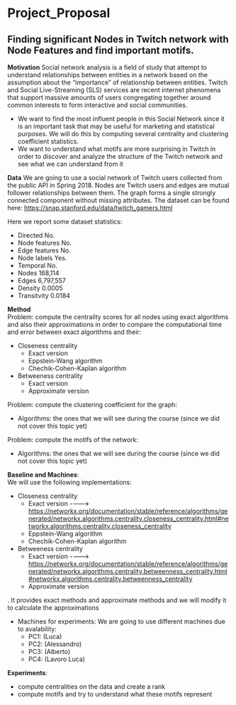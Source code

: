 # Project_Proposal
## Finding significant Nodes in Twitch network with Node Features and find important motifs.

**Motivation**
Social network analysis is a field of study that attempt to understand relationships between entities in a network based on the assumption about the “importance” of relationship between entities.
Twitch and Social Live-Streaming (SLS) services are recent internet phenomena that support massive amounts of users congregating together around common interests to form
interactive and social communities.

- We want to find the most influent people in this Social Network since it is an important task that may be useful for marketing and statistical purposes. We will do this by computing several centrality and clustering coefficient statistics.
- We want	to understand	what motifs	are	more surprising	in Twitch in order to discover and analyze the structure of the Twitch network and see what we can understand from it

**Data**
We are going to use a social network of Twitch users collected from the public API in Spring 2018. 
Nodes are Twitch users and edges are mutual follower relationships between them. The graph forms a single strongly connected component without missing attributes. The dataset can be found here: https://snap.stanford.edu/data/twitch_gamers.html
      
Here we report some dataset statistics:
- Directed	No.
- Node features	No.
- Edge features	No.
- Node labels	Yes.
- Temporal	No.
- Nodes	168,114
- Edges	6,797,557
- Density	0.0005
- Transitvity	0.0184

**Method**	
Problem: compute the centrality scores for all nodes using exact algorithms and also their approximations in order to compare the computational time and error between exact algorithms and their:
  - Closeness centrality 
    - Exact version
    - Eppstein-Wang algorithm
    - Chechik-Cohen-Kaplan algorithm
  - Betweeness centrality
    - Exact version
    - Approximate version    

Problem: compute the clustering coefficient for the graph:
 - Algorithms: the ones that we will see during the course (since we did not cover this topic yet)
    
Problem: compute the motifs of the network:
 - Algorithms: the ones that we will see during the course (since we did not cover this topic yet)

**Baseline and Machines**:	
We	will	use	the	following implementations:
  - Closeness centrality 
    - Exact version ----> https://networkx.org/documentation/stable/reference/algorithms/generated/networkx.algorithms.centrality.closeness_centrality.html#networkx.algorithms.centrality.closeness_centrality
    - Eppstein-Wang algorithm  
    - Chechik-Cohen-Kaplan algorithm
  - Betweeness centrality
    - Exact version ----> https://networkx.org/documentation/stable/reference/algorithms/generated/networkx.algorithms.centrality.betweenness_centrality.html#networkx.algorithms.centrality.betweenness_centrality
    - Approximate version   

.	It	provides exact	methods	and	approximate	methods	and we will modify it to calculate the approximations
- Machines	for	experiments: We are going to use different machines due to avalability:
  - PC1: (Luca) 
  - PC2: (Alessandro)
  - PC3: (Alberto)
  - PC4: (Lavoro Luca)

**Experiments**:	
  - compute	centralities	on	the	data and create a rank	
  - compute	motifs and try to understand what these	motifs represent



